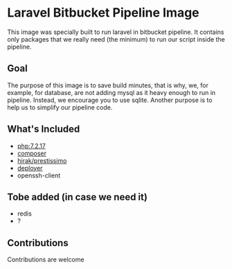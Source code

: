 # Laravel Bitbucket Pipeline Image
This image was specially built to run laravel in bitbucket pipeline.
It contains only packages that we really need (the minimum) to run our script inside the pipeline. 

## Goal
The purpose of this image is to save build minutes, that is why, we, for example, for database, are not adding mysql as it heavy enough to run in pipeline. Instead, we encourage you to use sqlite.
Another purpose is to help us to simplify our pipeline code.

## What's Included
- [php:7.2.17](https://hub.docker.com/_/php)
- [composer](https://getcomposer.org/)
- [hirak/prestissimo](https://github.com/hirak/prestissimo)
- [deployer](https://deployer.org/)
- openssh-client

## Tobe added (in case we need it)
- redis
- ?


## Contributions
Contributions are welcome
